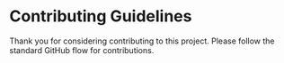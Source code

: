 # Contributing Guidelines
Thank you for considering contributing to this project.
Please follow the standard GitHub flow for contributions.
